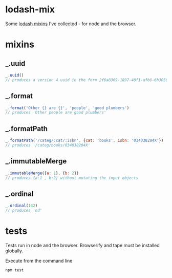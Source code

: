 # lodash-mix

Some [lodash mixins](http://lodash.com/docs#mixin) I've collected - for node and the browser.

# mixins

## _.uuid
```javascript
_.uuid()
// produces a version 4 uuid in the form 2f6a8369-1897-48f1-afb8-6b3056bc72af
```

## _.format
```javascript
_.format('Other {} are {}', 'people', 'good plumbers')
// produces 'Other people are good plumbers'
```

## _.formatPath
```javascript
_.formatPath('/categ/:cat/:isbn', {cat: 'books', isbn: '034038204X'})
// produces '/categ/books/034038204X'
```

## _.immutableMerge
```javascript
_.immutableMerge({a: 1}, {b: 2})
// produces {a:1 , b:2} without mutating the input objects
```

## _.ordinal
```javascript
_.ordinal(142)
// produces 'nd'
```

# tests

Tests run in node and the browser. Browserify and tape must be installed globally.

Execute from the command line

```bash
npm test
```
